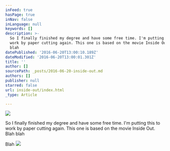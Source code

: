 ```yaml
---
inFeed: true
hasPage: true
inNav: false
inLanguage: null
keywords: []
description: >-
  So I finally finished my degree and have some free time. I'm putting this to
  work by paper cutting again. This one is based on the movie Inside Out. Blah
  blah
datePublished: '2016-06-20T13:00:10.189Z'
dateModified: '2016-06-20T13:00:01.301Z'
title: ''
author: []
sourcePath: _posts/2016-06-20-inside-out.md
authors: []
publisher: null
starred: false
url: inside-out/index.html
_type: Article

---
```

![](https://the-grid-user-content.s3-us-west-2.amazonaws.com/46f560ef-2093-4819-98c8-4684c7a3b0ab.jpg)

So I finally finished my degree and have some free time. I'm putting this to work by paper cutting again. This one is based on the movie Inside Out. Blah blah

Blah
![](https://the-grid-user-content.s3-us-west-2.amazonaws.com/e11887e4-e607-4585-84bb-8fdd79294df0.jpg)